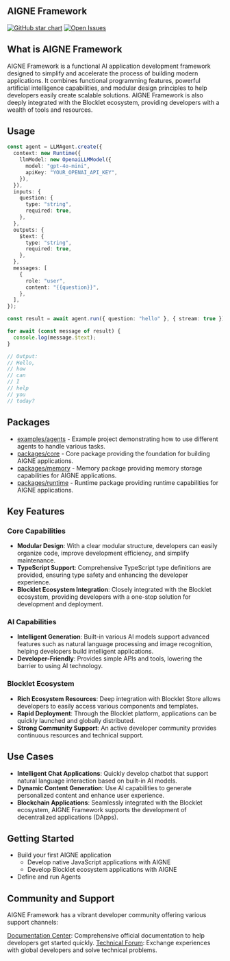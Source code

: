 ## AIGNE Framework

[![GitHub star chart](https://img.shields.io/github/stars/AIGNE-io/aigne-framework?style=flat-square)](https://star-history.com/#AIGNE-io/aigne-framework)
[![Open Issues](https://img.shields.io/github/issues-raw/AIGNE-io/aigne-framework?style=flat-square)](https://github.com/AIGNE-io/aigne-framework/issues)


## What is AIGNE Framework

AIGNE Framework is a functional AI application development framework designed to simplify and accelerate the process of building modern applications. It combines functional programming features, powerful artificial intelligence capabilities, and modular design principles to help developers easily create scalable solutions. AIGNE Framework is also deeply integrated with the Blocklet ecosystem, providing developers with a wealth of tools and resources.

## Usage

```ts
const agent = LLMAgent.create({
  context: new Runtime({
    llmModel: new OpenaiLLMModel({
      model: "gpt-4o-mini",
      apiKey: "YOUR_OPENAI_API_KEY",
    }),
  }),
  inputs: {
    question: {
      type: "string",
      required: true,
    },
  },
  outputs: {
    $text: {
      type: "string",
      required: true,
    },
  },
  messages: [
    {
      role: "user",
      content: "{{question}}",
    },
  ],
});

const result = await agent.run({ question: "hello" }, { stream: true });

for await (const message of result) {
  console.log(message.$text);
}

// Output:
// Hello,
// how
// can
// I
// help
// you
// today?
```

## Packages

- [examples/agents](./examples/agents) - Example project demonstrating how to use different agents to handle various tasks.
- [packages/core](./packages/core) - Core package providing the foundation for building AIGNE applications.
- [packages/memory](./packages/memory) - Memory package providing memory storage capabilities for AIGNE applications.
- [packages/runtime](./packages/runtime) - Runtime package providing runtime capabilities for AIGNE applications.

## Key Features

### Core Capabilities

- **Modular Design**: With a clear modular structure, developers can easily organize code, improve development efficiency, and simplify maintenance.
- **TypeScript Support**: Comprehensive TypeScript type definitions are provided, ensuring type safety and enhancing the developer experience.
- **Blocklet Ecosystem Integration**: Closely integrated with the Blocklet ecosystem, providing developers with a one-stop solution for development and deployment.

### AI Capabilities

- **Intelligent Generation**: Built-in various AI models support advanced features such as natural language processing and image recognition, helping developers build intelligent applications.
- **Developer-Friendly**: Provides simple APIs and tools, lowering the barrier to using AI technology.

### Blocklet Ecosystem

- **Rich Ecosystem Resources**: Deep integration with Blocklet Store allows developers to easily access various components and templates.
- **Rapid Deployment**: Through the Blocklet platform, applications can be quickly launched and globally distributed.
- **Strong Community Support**: An active developer community provides continuous resources and technical support.

## Use Cases

- **Intelligent Chat Applications**: Quickly develop chatbot that support natural language interaction based on built-in AI models.
- **Dynamic Content Generation**: Use AI capabilities to generate personalized content and enhance user experience.
- **Blockchain Applications**: Seamlessly integrated with the Blocklet ecosystem, AIGNE Framework supports the development of decentralized applications (DApps).

## Getting Started

- Build your first AIGNE application
  - Develop native JavaScript applications with AIGNE
  - Develop Blocklet ecosystem applications with AIGNE
- Define and run Agents

## Community and Support

AIGNE Framework has a vibrant developer community offering various support channels:

[Documentation Center](https://www.arcblock.io/docs/aigne-framework/introduce): Comprehensive official documentation to help developers get started quickly.
[Technical Forum](https://community.arcblock.io/discussions/boards/aigne): Exchange experiences with global developers and solve technical problems.
